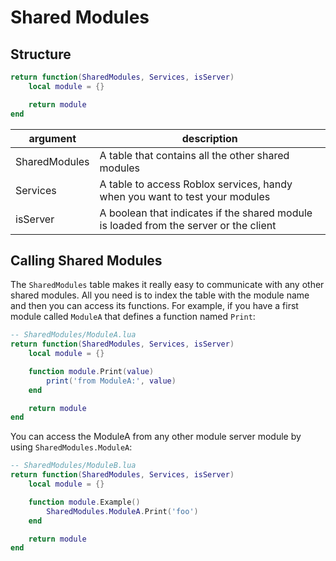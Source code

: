 # Shared Modules

## Structure

```lua
return function(SharedModules, Services, isServer)
    local module = {}

    return module
end
```

| argument | description |
| -- | -- |
| SharedModules | A table that contains all the other shared modules |
| Services | A table to access Roblox services, handy when you want to test your modules |
| isServer | A boolean that indicates if the shared module is loaded from the server or the client |

## Calling Shared Modules

The `SharedModules` table makes it really easy to communicate with any other shared modules. All you need is to index the table with the module name and then you can access its functions. For example, if you have a first module called `ModuleA` that defines a function named `Print`:

```lua
-- SharedModules/ModuleA.lua
return function(SharedModules, Services, isServer)
    local module = {}

    function module.Print(value)
        print('from ModuleA:', value)
    end

    return module
end
```

You can access the ModuleA from any other module server module by using `SharedModules.ModuleA`:

```lua hl_lines="6"
-- SharedModules/ModuleB.lua
return function(SharedModules, Services, isServer)
    local module = {}

    function module.Example()
        SharedModules.ModuleA.Print('foo')
    end

    return module
end
```
